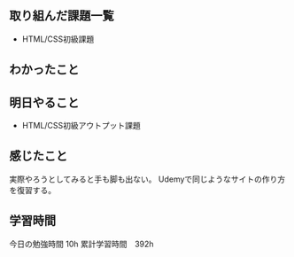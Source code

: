 ## 取り組んだ課題一覧
- HTML/CSS初級課題

## わかったこと

## 明日やること
- HTML/CSS初級アウトプット課題

## 感じたこと
実際やろうとしてみると手も脚も出ない。
Udemyで同じようなサイトの作り方を復習する。


## 学習時間
今日の勉強時間 10h
累計学習時間　392h
